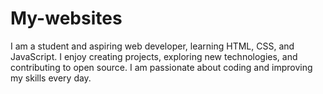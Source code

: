 # My-websites
I am a student and aspiring web developer, learning HTML, CSS, and JavaScript. I enjoy creating projects, exploring new technologies, and contributing to open source. I am passionate about coding and improving my skills every day.
